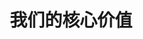 ---
title: "我们的核心价值"
image: /img/about-jumbotron.jpg
values:
  - heading: "可靠性"
    text: >
      在海事行业，可靠性是不可协商的。船舶按照严格的时间表运行，
      加油过程中的任何延误都可能导致重大中断和经济损失。
      在蓝港贸易，我们通过一贯可靠的服务建立了我们的声誉，
      船舶运营商可以依赖这一点。我们的精心规划和强大的供应链
      确保我们每次都能在正确的时间提供正确数量的正确燃料。
    imageUrl: "/img/about-shade-grown.jpg"
  - heading: "诚信"
    text: >
      透明和诚实构成了我们商业实践的基础。从准确的燃料规格
      到清晰的文档和直接的定价，我们相信完全诚信地开展业务。
      我们在所有运营中遵守最高的道德标准，与客户和合作伙伴建立信任。
      我们的透明方法意味着客户始终确切知道他们得到什么以及花费多少。
    imageUrl: "/img/about-single-origin.jpg"
  - heading: "卓越服务"
    text: >
      我们不仅满足期望——我们超越期望。我们以客户为中心的方法意味着
      我们根据每个客户的特定需求定制服务。我们经验丰富的团队全天候提供服务，
      及时回应询问，提供更新，并迅速解决任何问题。
      从初步咨询到交付后支持，我们在每次互动中都保持最高的专业和效率标准。
    imageUrl: "/img/about-sustainable-farming.jpg"
  - heading: "质量保证"
    text: >
      我们绝不在质量上妥协。我们严格的质量控制协议确保
      我们提供的所有海洋燃料都符合国际标准和监管要求。
      我们与值得信赖的供应商合作并定期进行测试，以保持一致性和性能。
      这种对质量的承诺帮助我们的客户优化发动机性能，降低维护成本，
      并遵守日益严格的环境法规。
    imageUrl: "/img/about-direct-sourcing.jpg"
  - heading: "环境责任"
    text: >
      随着海事行业向更可持续的未来发展，我们致力于成为解决方案的一部分。
      我们积极努力减少加油操作的环境影响，并提供合规燃料选项，
      帮助船舶满足排放标准。我们的团队始终走在监管变化和新兴技术的前沿，
      帮助我们的客户自信高效地过渡到更清洁的航运。
    imageUrl: "/img/about-reinvest-profits.jpg"
--- 